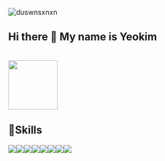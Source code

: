

<!--
**duswnsxnxn/duswnsxnxn** is a ✨ _special_ ✨ repository because its `README.md` (this file) appears on your GitHub profile.

Here are some ideas to get you started:

- 🔭 I’m currently working on ...
- 🌱 I’m currently learning ...
- 👯 I’m looking to collaborate on ...
- 🤔 I’m looking for help with ...
- 💬 Ask me about ...
- 📫 How to reach me: ...
- 😄 Pronouns: ...
- ⚡ Fun fact: ...
-->
<img src="https://camo.githubusercontent.com/58e9878469495c375c8114d0fc23e784d4a105932d9245681bcf38be5386c7e2/68747470733a2f2f6b6f6d617265762e636f6d2f67687076632f3f757365726e616d653d63686f696465616b6f6f6b266c6162656c3d50726f66696c65253230766965777326636f6c6f723d306537356236267374796c653d666c6174" alt="duswnsxnxn" data-canonical-src="https://komarev.com/ghpvc/?username=duswnsxnxn&amp;label=Profile%20views&amp;color=0e75b6&amp;style=flat" style="max-width: 100%;"><br>
  <h2>Hi there 👋 My name is Yeokim</h2><br>
  <a href="https://abstracted-harmony-a37.notion.site/97cfc5bbbb404559b4ce28ce76dff120"><img src="https://img.shields.io/badge/BLOG-282828?style=flat-square&logo=Notion&logoColor=white" width="100"/></a><br>
  <h2>🌱Skills</h2>
 <p align="left" dir="auto"> 
<a target="_blank" rel="noopener noreferrer nofollow" href="https://camo.githubusercontent.com/66e3dceb9cda4127ee769e7a92ae8e540cb13597f787d9ac93ba8733757d48e2/68747470733a2f2f696d672e736869656c64732e696f2f62616467652f4a4156412d4539373632373f7374796c653d666c61742d737175617265266c6f676f3d496e74656c6c694a25323049444541266c6f676f436f6c6f723d7768697465"><img src="https://camo.githubusercontent.com/66e3dceb9cda4127ee769e7a92ae8e540cb13597f787d9ac93ba8733757d48e2/68747470733a2f2f696d672e736869656c64732e696f2f62616467652f4a4156412d4539373632373f7374796c653d666c61742d737175617265266c6f676f3d496e74656c6c694a25323049444541266c6f676f436f6c6f723d7768697465" data-canonical-src="https://img.shields.io/badge/JAVA-E97627?style=flat-square&amp;logo=IntelliJ%20IDEA&amp;logoColor=white" style="max-width: 100%;"></a><a target="_blank" rel="noopener noreferrer nofollow" href="https://camo.githubusercontent.com/e5e1b0f6385294f384736687f3e6083f5579cf8e583460fe3c303ce8b5b1e3c0/68747470733a2f2f696d672e736869656c64732e696f2f62616467652f537072696e672d3644423333463f7374796c653d666c61742d737175617265266c6f676f3d537072696e67266c6f676f436f6c6f723d7768697465"><img src="https://camo.githubusercontent.com/e5e1b0f6385294f384736687f3e6083f5579cf8e583460fe3c303ce8b5b1e3c0/68747470733a2f2f696d672e736869656c64732e696f2f62616467652f537072696e672d3644423333463f7374796c653d666c61742d737175617265266c6f676f3d537072696e67266c6f676f436f6c6f723d7768697465" data-canonical-src="https://img.shields.io/badge/Spring-6DB33F?style=flat-square&amp;logo=Spring&amp;logoColor=white" style="max-width: 100%;"></a><a target="_blank" rel="noopener noreferrer nofollow" href="https://camo.githubusercontent.com/2713ea09c3ad1292620ea29df5730fd9997f981908b1a96f15906c05c2438a6d/68747470733a2f2f696d672e736869656c64732e696f2f62616467652f61706163686520746f6d6361742d4638444337353f7374796c653d666c61742d737175617265266c6f676f3d617061636865746f6d636174266c6f676f436f6c6f723d626c61636b"><img src="https://camo.githubusercontent.com/2713ea09c3ad1292620ea29df5730fd9997f981908b1a96f15906c05c2438a6d/68747470733a2f2f696d672e736869656c64732e696f2f62616467652f61706163686520746f6d6361742d4638444337353f7374796c653d666c61742d737175617265266c6f676f3d617061636865746f6d636174266c6f676f436f6c6f723d626c61636b" data-canonical-src="https://img.shields.io/badge/apache tomcat-F8DC75?style=flat-square&amp;logo=apachetomcat&amp;logoColor=black" style="max-width: 100%;"></a><a target="_blank" rel="noopener noreferrer nofollow" href="https://camo.githubusercontent.com/373d4fa9ba9245d811336f29bdca4617c00739b772ec8f2ef6ed0f9e7a42e81d/68747470733a2f2f696d672e736869656c64732e696f2f62616467652f4d7953514c2d3434373941313f7374796c653d666c61742d737175617265266c6f676f3d4d7953514c266c6f676f436f6c6f723d7768697465"><img src="https://camo.githubusercontent.com/373d4fa9ba9245d811336f29bdca4617c00739b772ec8f2ef6ed0f9e7a42e81d/68747470733a2f2f696d672e736869656c64732e696f2f62616467652f4d7953514c2d3434373941313f7374796c653d666c61742d737175617265266c6f676f3d4d7953514c266c6f676f436f6c6f723d7768697465" data-canonical-src="https://img.shields.io/badge/MySQL-4479A1?style=flat-square&amp;logo=MySQL&amp;logoColor=white" style="max-width: 100%;"></a><a target="_blank" rel="noopener noreferrer nofollow" href="https://camo.githubusercontent.com/223f4408c07ddd92b5f3c9df9b2f161d9337afeeab058a10a43ab7e59ce9accc/68747470733a2f2f696d672e736869656c64732e696f2f62616467652f6769746875622d3138313731373f7374796c653d666c61742d737175617265266c6f676f3d676974687562266c6f676f436f6c6f723d7768697465"><img src="https://camo.githubusercontent.com/223f4408c07ddd92b5f3c9df9b2f161d9337afeeab058a10a43ab7e59ce9accc/68747470733a2f2f696d672e736869656c64732e696f2f62616467652f6769746875622d3138313731373f7374796c653d666c61742d737175617265266c6f676f3d676974687562266c6f676f436f6c6f723d7768697465" data-canonical-src="https://img.shields.io/badge/github-181717?style=flat-square&amp;logo=github&amp;logoColor=white" style="max-width: 100%;"></a><a target="_blank" rel="noopener noreferrer nofollow" href="https://camo.githubusercontent.com/39572c93a25ac1a60c65b8fe9bc08c09e315e5296191db17c4fe9df90d3ed46b/68747470733a2f2f696d672e736869656c64732e696f2f62616467652f6d61634f532d4536453645363f7374796c653d666c61742d737175617265266c6f676f3d6d61634f53266c6f676f436f6c6f723d626c61636b"><img src="https://camo.githubusercontent.com/39572c93a25ac1a60c65b8fe9bc08c09e315e5296191db17c4fe9df90d3ed46b/68747470733a2f2f696d672e736869656c64732e696f2f62616467652f6d61634f532d4536453645363f7374796c653d666c61742d737175617265266c6f676f3d6d61634f53266c6f676f436f6c6f723d626c61636b" data-canonical-src="https://img.shields.io/badge/macOS-E6E6E6?style=flat-square&amp;logo=macOS&amp;logoColor=black" style="max-width: 100%;"></a><a target="_blank" rel="noopener noreferrer nofollow" href="https://camo.githubusercontent.com/5aa20dde71dd7f8bb794ea552ed0ff9911a0c3e9a9609c2895595dcdb006d52c/68747470733a2f2f696d672e736869656c64732e696f2f62616467652f48696265726e6174652d3539363636433f7374796c653d666c61742d737175617265266c6f676f3d48696265726e617465266c6f676f436f6c6f723d7768697465"><img src="https://camo.githubusercontent.com/5aa20dde71dd7f8bb794ea552ed0ff9911a0c3e9a9609c2895595dcdb006d52c/68747470733a2f2f696d672e736869656c64732e696f2f62616467652f48696265726e6174652d3539363636433f7374796c653d666c61742d737175617265266c6f676f3d48696265726e617465266c6f676f436f6c6f723d7768697465" data-canonical-src="https://img.shields.io/badge/Hibernate-59666C?style=flat-square&amp;logo=Hibernate&amp;logoColor=white" style="max-width: 100%;"></a><img src="https://camo.githubusercontent.com/91c9262ca16c330727fbf0b1c193455d015844eb166b4b968c866e000955bd61/68747470733a2f2f696d672e736869656c64732e696f2f62616467652f506f73746d616e2d4646364333373f7374796c653d666c61742d737175617265266c6f676f3d506f73746d616e266c6f676f436f6c6f723d7768697465" data-canonical-src="https://img.shields.io/badge/Postman-FF6C37?style=flat-square&amp;logo=Postman&amp;logoColor=white" style="max-width: 100%;">
<br><br>
</p>
  

